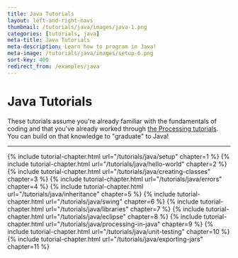 ```yaml
---
title: Java Tutorials
layout: left-and-right-navs
thumbnail: /tutorials/java/images/java-1.png
categories: [tutorials, java]
meta-title: Java Tutorials
meta-description: Learn how to program in Java!
meta-image: /tutorials/java/images/setup-6.png
sort-key: 400
redirect_from: /examples/java
---
```


# Java Tutorials

These tutorials assume you're already familiar with the fundamentals of coding and that you've already worked through [the Processing tutorials](/tutorials/processing/). You can build on that knowledge to "graduate" to Java!

---

{% include tutorial-chapter.html url="/tutorials/java/setup" chapter=1 %}
{% include tutorial-chapter.html url="/tutorials/java/hello-world" chapter=2 %}
{% include tutorial-chapter.html url="/tutorials/java/creating-classes" chapter=3 %}
{% include tutorial-chapter.html url="/tutorials/java/errors" chapter=4 %}
{% include tutorial-chapter.html url="/tutorials/java/inheritance" chapter=5 %}
{% include tutorial-chapter.html url="/tutorials/java/swing" chapter=6 %}
{% include tutorial-chapter.html url="/tutorials/java/libraries" chapter=7 %}
{% include tutorial-chapter.html url="/tutorials/java/eclipse" chapter=8 %}
{% include tutorial-chapter.html url="/tutorials/java/processing-in-java" chapter=9 %}
{% include tutorial-chapter.html url="/tutorials/java/unit-testing" chapter=10 %}
{% include tutorial-chapter.html url="/tutorials/java/exporting-jars" chapter=11 %}
